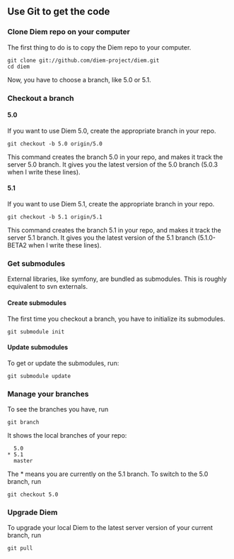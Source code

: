 ## Use Git to get the code

### Clone Diem repo on your computer

The first thing to do is to copy the Diem repo to your computer.

    git clone git://github.com/diem-project/diem.git
    cd diem

Now, you have to choose a branch, like 5.0 or 5.1.

### Checkout a branch

#### 5.0

If you want to use Diem 5.0, create the appropriate branch in your repo.

    git checkout -b 5.0 origin/5.0

This command creates the branch 5.0 in your repo, and makes it track the server 5.0 branch.
It gives you the latest version of the 5.0 branch (5.0.3 when I write these lines).

#### 5.1

If you want to use Diem 5.1, create the appropriate branch in your repo.

    git checkout -b 5.1 origin/5.1

This command creates the branch 5.1 in your repo, and makes it track the server 5.1 branch.
It gives you the latest version of the 5.1 branch (5.1.0-BETA2 when I write these lines).

### Get submodules

External libraries, like symfony, are bundled as submodules. This is roughly equivalent to svn externals.

#### Create submodules

The first time you checkout a branch, you have to initialize its submodules.

    git submodule init

#### Update submodules

To get or update the submodules, run:

    git submodule update

### Manage your branches

To see the branches you have, run

    git branch

It shows the local branches of your repo:

      5.0
    * 5.1
      master

The * means you are currently on the 5.1 branch. To switch to the 5.0 branch, run

    git checkout 5.0

### Upgrade Diem

To upgrade your local Diem to the latest server version of your current branch, run

    git pull